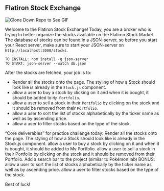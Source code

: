 ## Flatiron Stock Exchange

![Clone Down Repo to See GIF](./stocks.gif)

Welcome to the Flatiron Stock Exchange!
Today, you are a broker who is trying to better organize the stocks available on the Flatiron Stock Market.
The database of stocks can be found in a JSON-server, so before you start your React server, make sure to start your JSON-server on `http://localhost:3000/stocks`.

```
TO INSTALL: npm install -g json-server
TO START: json-server --watch db.json
```

After the stocks are fetched, your job is to:
* Render all the stocks onto the page. The styling of how a Stock should look like is already in the `Stock.js` component.
* allow a user to buy a stock by clicking on it and when it is bought, it should be added to `My Portfolio`.
* allow a user to sell a stock in their `Portfolio` by clicking on the stock and it should be removed from their `Portfolio`.
* allow a user to sort the list of stocks alphabetically by the ticker name as well as by ascending price.
* allow a user to filter stocks based on the type of the stock.

“Core deliverables” for practice challenge today:
Render all the stocks onto the page. The styling of how a Stock should look like is already in the Stock.js component.
allow a user to buy a stock by clicking on it and when it is bought, it should be added to My Portfolio.
allow a user to sell a stock in their Portfolio by clicking on the stock and it should be removed from their Portfolio.
Add a search bar to the project (similar to Pokémon lab)
BONUS:
allow a user to sort the list of stocks alphabetically by the ticker name as well as by ascending price.
allow a user to filter stocks based on the type of the stock.

Best of luck!
